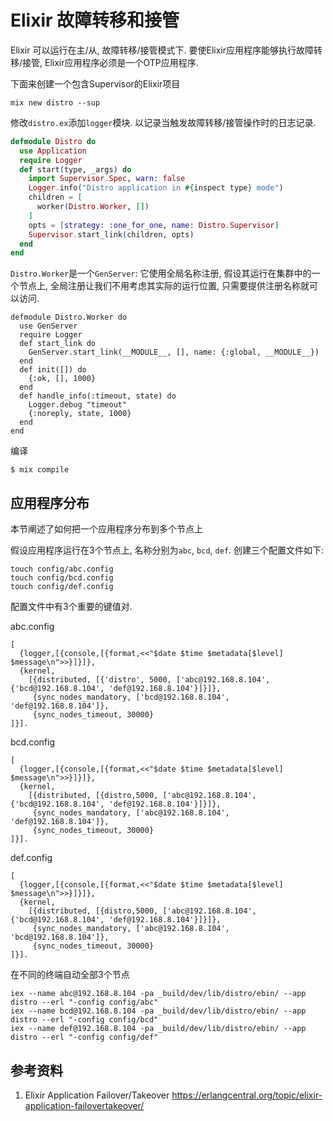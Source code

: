 Elixir 故障转移和接管
=====================

Elixir 可以运行在主/从, 故障转移/接管模式下. 要使Elixir应用程序能够执行故障转移/接管, Elixir应用程序必须是一个OTP应用程序.

下面来创建一个包含Supervisor的Elixir项目


```
mix new distro --sup
```

修改`distro.ex`添加`logger`模块. 以记录当触发故障转移/接管操作时的日志记录.

```elixir
defmodule Distro do
  use Application
  require Logger
  def start(type, _args) do
    import Supervisor.Spec, warn: false
    Logger.info("Distro application in #{inspect type} mode")
    children = [
      worker(Distro.Worker, [])
    ]
    opts = [strategy: :one_for_one, name: Distro.Supervisor]
    Supervisor.start_link(children, opts)
  end
end
```



`Distro.Worker`是一个`GenServer`: 它使用全局名称注册, 假设其运行在集群中的一个节点上, 全局注册让我们不用考虑其实际的运行位置, 只需要提供注册名称就可以访问.

```
defmodule Distro.Worker do
  use GenServer
  require Logger
  def start_link do
    GenServer.start_link(__MODULE__, [], name: {:global, __MODULE__})
  end
  def init([]) do
    {:ok, [], 1000}
  end
  def handle_info(:timeout, state) do
    Logger.debug "timeout"
    {:noreply, state, 1000}
  end
end

```

编译

```
$ mix compile
```

## 应用程序分布

本节阐述了如何把一个应用程序分布到多个节点上

假设应用程序运行在3个节点上, 名称分别为`abc`, `bcd`, `def`. 创建三个配置文件如下:

```
touch config/abc.config
touch config/bcd.config
touch config/def.config
```

配置文件中有3个重要的键值对.

abc.config

```
[
  {logger,[{console,[{format,<<"$date $time $metadata[$level] $message\n">>}]}]},
  {kernel,
    [{distributed, [{'distro', 5000, ['abc@192.168.8.104', {'bcd@192.168.8.104', 'def@192.168.8.104'}]}]},
     {sync_nodes_mandatory, ['bcd@192.168.8.104', 'def@192.168.8.104']},
     {sync_nodes_timeout, 30000}
]}].

```

bcd.config

```
[
  {logger,[{console,[{format,<<"$date $time $metadata[$level] $message\n">>}]}]},
  {kernel,
    [{distributed, [{distro,5000, ['abc@192.168.8.104', {'bcd@192.168.8.104', 'def@192.168.8.104'}]}]},
     {sync_nodes_mandatory, ['abc@192.168.8.104', 'def@192.168.8.104']},
     {sync_nodes_timeout, 30000}
]}].
```

def.config

```
[
  {logger,[{console,[{format,<<"$date $time $metadata[$level] $message\n">>}]}]},
  {kernel,
    [{distributed, [{distro,5000, ['abc@192.168.8.104', {'bcd@192.168.8.104', 'def@192.168.8.104'}]}]},
     {sync_nodes_mandatory, ['abc@192.168.8.104', 'bcd@192.168.8.104']},
     {sync_nodes_timeout, 30000}
]}].

```

在不同的终端自动全部3个节点

```
iex --name abc@192.168.8.104 -pa _build/dev/lib/distro/ebin/ --app distro --erl "-config config/abc"
iex --name bcd@192.168.8.104 -pa _build/dev/lib/distro/ebin/ --app distro --erl "-config config/bcd"
iex --name def@192.168.8.104 -pa _build/dev/lib/distro/ebin/ --app distro --erl "-config config/def"
```


## 参考资料

1. Elixir Application Failover/Takeover
https://erlangcentral.org/topic/elixir-application-failovertakeover/
